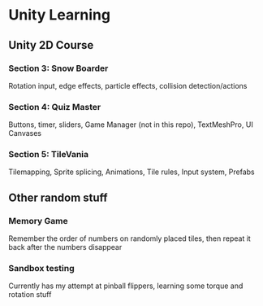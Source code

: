 # Unity Learning

## Unity 2D Course

### Section 3: Snow Boarder

Rotation input, edge effects, particle effects, collision detection/actions

### Section 4: Quiz Master

Buttons, timer, sliders, Game Manager (not in this repo), TextMeshPro, UI Canvases

### Section 5: TileVania

Tilemapping, Sprite splicing, Animations, Tile rules, Input system, Prefabs

## Other random stuff

### Memory Game

Remember the order of numbers on randomly placed tiles, then repeat it back after the numbers disappear

### Sandbox testing

Currently has my attempt at pinball flippers, learning some torque and rotation stuff
